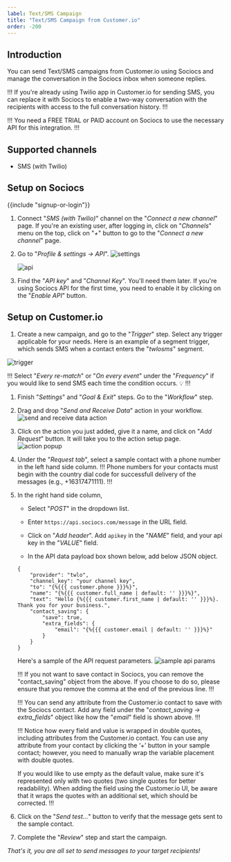 ```yaml
---
label: Text/SMS Campaign
title: "Text/SMS Campaign from Customer.io"
order: -200
---
```


## Introduction

You can send Text/SMS campaigns from Customer.io using Sociocs and manage the conversation in the Sociocs inbox when someone replies.

!!!
If you're already using Twilio app in Customer.io for sending SMS, you can replace it with Sociocs to enable a two-way conversation with the recipients with access to the full conversation history.
!!!

!!!
You need a FREE TRIAL or PAID account on Sociocs to use the necessary API for this integration.
!!!

## Supported channels

- SMS (with Twilio)

## Setup on Sociocs

{{include "signup-or-login"}}

1. Connect "*SMS (with Twilio)*" channel on the "*Connect a new channel*" page. If you're an existing user, after logging in, click on "*Channels*" menu on the top, click on "*+*" button to go to the "*Connect a new channel*" page.

1. Go to "*Profile & settings -> API*".
    ![settings](https://user-images.githubusercontent.com/12301512/163997321-90b286f5-e1aa-4df8-bc18-e453b20d26e8.png)

    ![api](https://github.com/sociocs/docs/assets/12301512/4168b133-c8e2-4834-9b7b-d62b5203349c)

1. Find the "*API key*" and "*Channel Key*". You'll need them later. If you're using Sociocs API for the first time, you need to enable it by clicking on the "*Enable API*" button.

## Setup on Customer.io

1. Create a new campaign, and go to the "*Trigger*" step. Select any trigger applicable for your needs. Here is an example of a segment trigger, which sends SMS when a contact enters the "*twlosms*" segment.

![trigger](https://github.com/user-attachments/assets/5a250df1-0c65-413d-ba12-b5af8b20f141)

!!!
Select "*Every re-match*" or "*On every event*" under the "*Frequency*" if you would like to send SMS each time the condition occurs. :bulb:
!!!

1. Finish "*Settings*" and "*Goal & Exit*" steps. Go to the "*Workflow*" step.

1. Drag and drop "*Send and Receive Data*" action in your workflow.
    ![send and receive data action](https://github.com/user-attachments/assets/ec886715-8e7c-4949-80e9-901ac6524b18)

1. Click on the action you just added, give it a name, and click on "*Add Request*" button. It will take you to the action setup page.
    ![action popup](https://github.com/user-attachments/assets/14ed16ac-830d-4841-8464-4c45801cfab5)

1. Under the "*Request tab*", select a sample contact with a phone number in the left hand side column.
    !!!
    Phone numbers for your contacts must begin with the country dial code for successfull delivery of the messages (e.g., +16317471111).
    !!!

1. In the right hand side column,

    - Select "*POST*" in the dropdown list.

    - Enter `https://api.sociocs.com/message` in the URL field.

    - Click on "*Add header*". Add `apikey` in the "*NAME*" field, and your api key in the "*VALUE*" field.

    - In the API data payload box shown below, add below JSON object.

    ```
    {
        "provider": "twlo",
        "channel_key": "your channel key",
        "to": "{%{{{ customer.phone }}}%}",
        "name": "{%{{{ customer.full_name | default: '' }}}%}",
        "text": "Hello {%{{{ customer.first_name | default: '' }}}%}. Thank you for your business.",
        "contact_saving": {
            "save": true,
            "extra_fields": {
                "email": "{%{{{ customer.email | default: '' }}}%}"
            }
        }    
    }
    ```
    Here's a sample of the API request parameters.
    ![sample api params](https://github.com/user-attachments/assets/bc13053f-4270-4d18-aa32-b5c8119073b1)

    !!!
    If you not want to save contact in Sociocs, you can remove the "contact_saving" object from the above. If you choose to do so, please ensure that you remove the comma at the end of the previous line.
    !!!

    !!!
    You can send any attribute from the Customer.io contact to save with the Sociocs contact. Add any field under the "*contact_saving → extra_fields*" object like how the "*email*" field is shown above.
    !!!

    !!!
    Notice how every field and value is wrapped in double quotes, including attributes from the Customer.io contact. You can use any attribute from your contact by clicking the ‘+’ button in your sample contact; however, you need to manually wrap the variable placement with double quotes.
    
    If you would like to use empty as the default value, make sure it's represented only with two quotes (two single quotes for better readability). When adding the field using the Customer.io UI, be aware that it wraps the quotes with an additional set, which should be corrected.
    !!!

1. Click on the "*Send test...*" button to verify that the message gets sent to the sample contact.

1. Complete the "*Review*" step and start the campaign.

*That's it, you are all set to send messages to your target recipients!*
